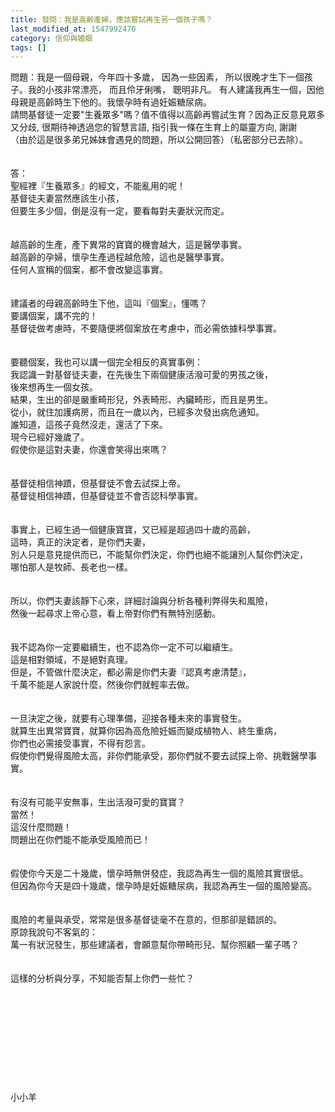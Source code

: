 ```yaml
---
title: 發問：我是高齡產婦，應該嘗試再生另一個孩子嗎？
last_modified_at: 1547992470
category: 信仰與婚姻
tags: []
---
```


<p>問題：我是一個母親，今年四十多歲， 因為一些因素， 所以很晚才生下一個孩子。我的小孩非常漂亮， 而且伶牙俐嘴， 聰明非凡。 有人建議我再生一個，因他母親是高齡時生下他的。我懷孕時有過妊娠糖尿病。<br/>請問基督徒一定要"生養眾多"嗎？值不值得以高齡再嘗試生育？因為正反意見眾多又分歧, 很期待神透過您的智慧言語, 指引我一條在生育上的屬靈方向,  謝謝<br/>（由於這是很多弟兄姊妹會遇見的問題，所以公開回答）（私密部分已去除）。<br/><br/><br/><!--more-->答：<br/>聖經裡『生養眾多』的經文，不能亂用的呢！<br/>基督徒夫妻當然應該生小孩，<br/>但要生多少個，倒是沒有一定，要看每對夫妻狀況而定。<br/> <br/><br/>越高齡的生產，產下異常的寶寶的機會越大，這是醫學事實。<br/>越高齡的孕婦，懷孕生產過程越危險，這也是醫學事實。<br/>任何人宣稱的個案，都不會改變這事實。<br/> <br/><br/>建議者的母親高齡時生下他，這叫『個案』，懂嗎？<br/>要講個案，講不完的！<br/>基督徒做考慮時，不要隨便將個案放在考慮中，而必需依據科學事實。<br/> <br/><br/>要聽個案，我也可以講一個完全相反的真實事例：<br/>我認識一對基督徒夫妻，在先後生下兩個健康活潑可愛的男孩之後，<br/>後來想再生一個女孩。<br/>結果，生出的卻是嚴重畸形兒，外表畸形、內臟畸形，而且是男生。<br/>從小，就住加護病房，而且在一歲以內，已經多次發出病危通知。<br/>誰知道，這孩子竟然沒走，還活了下來。<br/>現今已經好幾歲了。<br/>假使你是這對夫妻，你還會笑得出來嗎？<br/> <br/><br/>基督徒相信神蹟，但基督徒不會去試探上帝。<br/>基督徒相信神蹟，但基督徒並不會否認科學事實。<br/> <br/><br/>事實上，已經生過一個健康寶寶，又已經是超過四十歲的高齡，<br/>這時，真正的決定者，是你們夫妻，<br/>別人只是意見提供而已，不能幫你們決定，你們也絕不能讓別人幫你們決定，<br/>哪怕那人是牧師、長老也一樣。<br/><br/> <br/>所以，你們夫妻該靜下心來，詳細討論與分析各種利弊得失和風險，<br/>然後一起尋求上帝心意，看上帝對你們有無特別感動。<br/> <br/><br/>我不認為你一定要繼續生，也不認為你一定不可以繼續生。<br/>這是相對領域，不是絕對真理。<br/>但是，不管做什麼決定，都必需是你們夫妻『認真考慮清楚』，<br/>千萬不能是人家說什麼，然後你們就輕率去做。<br/><br/> <br/>一旦決定之後，就要有心理準備，迎接各種未來的事實發生。<br/>就算生出異常寶寶，就算你因為高危險妊娠而變成植物人、終生重病，<br/>你們也必需接受事實，不得有怨言。<br/>假使你們覺得風險太高，非你們能承受，那你們就不要去試探上帝、挑戰醫學事實。<br/> <br/><br/>有沒有可能平安無事，生出活潑可愛的寶寶？<br/>當然！<br/>這沒什麼問題！<br/>問題出在你們能不能承受風險而已！<br/> <br/><br/>假使你今天是二十幾歲，懷孕時無併發症，我認為再生一個的風險其實很低。<br/>但因為你今天是四十幾歲，懷孕時是妊娠糖尿病，我認為再生一個的風險變高。<br/> <br/><br/>風險的考量與承受，常常是很多基督徒毫不在意的，但那卻是錯誤的。<br/>原諒我說句不客氣的：<br/>萬一有狀況發生，那些建議者，會願意幫你帶畸形兒、幫你照顧一輩子嗎？<br/> <br/><br/>這樣的分析與分享，不知能否幫上你們一些忙？<br/><br/><br/><br/><br/><br/><br/><br/><br/><br/><br/>小小羊</p>
